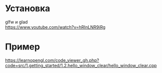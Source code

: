 # Установка
glfw и glad  
https://www.youtube.com/watch?v=hRInLNR9iRg

# Пример
https://learnopengl.com/code_viewer_gh.php?code=src/1.getting_started/1.2.hello_window_clear/hello_window_clear.cpp  
